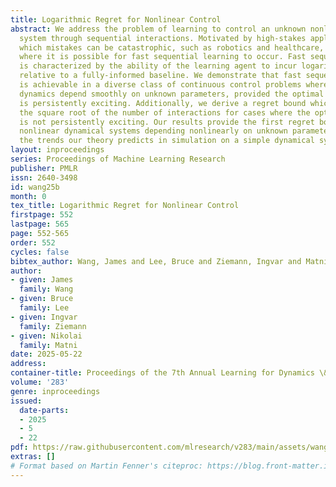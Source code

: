 ```yaml
---
title: Logarithmic Regret for Nonlinear Control
abstract: We address the problem of learning to control an unknown nonlinear dynamical
  system through sequential interactions. Motivated by high-stakes applications in
  which mistakes can be catastrophic, such as robotics and healthcare, we study situations
  where it is possible for fast sequential learning to occur. Fast sequential learning
  is characterized by the ability of the learning agent to incur logarithmic regret
  relative to a fully-informed baseline. We demonstrate that fast sequential learning
  is achievable in a diverse class of continuous control problems where the system
  dynamics depend smoothly on unknown parameters, provided the optimal control policy
  is persistently exciting. Additionally, we derive a regret bound which grows with
  the square root of the number of interactions for cases where the optimal policy
  is not persistently exciting. Our results provide the first regret bounds for controlling
  nonlinear dynamical systems depending nonlinearly on unknown parameters. We validate
  the trends our theory predicts in simulation on a simple dynamical system.
layout: inproceedings
series: Proceedings of Machine Learning Research
publisher: PMLR
issn: 2640-3498
id: wang25b
month: 0
tex_title: Logarithmic Regret for Nonlinear Control
firstpage: 552
lastpage: 565
page: 552-565
order: 552
cycles: false
bibtex_author: Wang, James and Lee, Bruce and Ziemann, Ingvar and Matni, Nikolai
author:
- given: James
  family: Wang
- given: Bruce
  family: Lee
- given: Ingvar
  family: Ziemann
- given: Nikolai
  family: Matni
date: 2025-05-22
address:
container-title: Proceedings of the 7th Annual Learning for Dynamics \& Control Conference
volume: '283'
genre: inproceedings
issued:
  date-parts:
  - 2025
  - 5
  - 22
pdf: https://raw.githubusercontent.com/mlresearch/v283/main/assets/wang25b/wang25b.pdf
extras: []
# Format based on Martin Fenner's citeproc: https://blog.front-matter.io/posts/citeproc-yaml-for-bibliographies/
---
```

